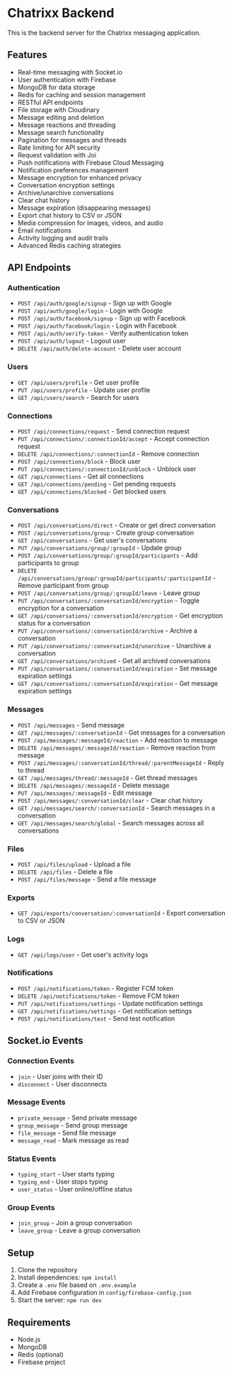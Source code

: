 # Chatrixx Backend

This is the backend server for the Chatrixx messaging application.

## Features

- Real-time messaging with Socket.io
- User authentication with Firebase
- MongoDB for data storage
- Redis for caching and session management
- RESTful API endpoints
- File storage with Cloudinary
- Message editing and deletion
- Message reactions and threading
- Message search functionality
- Pagination for messages and threads
- Rate limiting for API security
- Request validation with Joi
- Push notifications with Firebase Cloud Messaging
- Notification preferences management
- Message encryption for enhanced privacy
- Conversation encryption settings
- Archive/unarchive conversations
- Clear chat history
- Message expiration (disappearing messages)
- Export chat history to CSV or JSON
- Media compression for images, videos, and audio
- Email notifications
- Activity logging and audit trails
- Advanced Redis caching strategies

## API Endpoints

### Authentication

- `POST /api/auth/google/signup` - Sign up with Google
- `POST /api/auth/google/login` - Login with Google
- `POST /api/auth/facebook/signup` - Sign up with Facebook
- `POST /api/auth/facebook/login` - Login with Facebook
- `POST /api/auth/verify-token` - Verify authentication token
- `POST /api/auth/logout` - Logout user
- `DELETE /api/auth/delete-account` - Delete user account

### Users

- `GET /api/users/profile` - Get user profile
- `PUT /api/users/profile` - Update user profile
- `GET /api/users/search` - Search for users

### Connections

- `POST /api/connections/request` - Send connection request
- `PUT /api/connections/:connectionId/accept` - Accept connection request
- `DELETE /api/connections/:connectionId` - Remove connection
- `POST /api/connections/block` - Block user
- `PUT /api/connections/:connectionId/unblock` - Unblock user
- `GET /api/connections` - Get all connections
- `GET /api/connections/pending` - Get pending requests
- `GET /api/connections/blocked` - Get blocked users

### Conversations

- `POST /api/conversations/direct` - Create or get direct conversation
- `POST /api/conversations/group` - Create group conversation
- `GET /api/conversations` - Get user's conversations
- `PUT /api/conversations/group/:groupId` - Update group
- `POST /api/conversations/group/:groupId/participants` - Add participants to group
- `DELETE /api/conversations/group/:groupId/participants/:participantId` - Remove participant from group
- `POST /api/conversations/group/:groupId/leave` - Leave group
- `PUT /api/conversations/:conversationId/encryption` - Toggle encryption for a conversation
- `GET /api/conversations/:conversationId/encryption` - Get encryption status for a conversation
- `PUT /api/conversations/:conversationId/archive` - Archive a conversation
- `PUT /api/conversations/:conversationId/unarchive` - Unarchive a conversation
- `GET /api/conversations/archived` - Get all archived conversations
- `PUT /api/conversations/:conversationId/expiration` - Set message expiration settings
- `GET /api/conversations/:conversationId/expiration` - Get message expiration settings

### Messages

- `POST /api/messages` - Send message
- `GET /api/messages/:conversationId` - Get messages for a conversation
- `POST /api/messages/:messageId/reaction` - Add reaction to message
- `DELETE /api/messages/:messageId/reaction` - Remove reaction from message
- `POST /api/messages/:conversationId/thread/:parentMessageId` - Reply to thread
- `GET /api/messages/thread/:messageId` - Get thread messages
- `DELETE /api/messages/:messageId` - Delete message
- `PUT /api/messages/:messageId` - Edit message
- `POST /api/messages/:conversationId/clear` - Clear chat history
- `GET /api/messages/search/:conversationId` - Search messages in a conversation
- `GET /api/messages/search/global` - Search messages across all conversations

### Files

- `POST /api/files/upload` - Upload a file
- `DELETE /api/files` - Delete a file
- `POST /api/files/message` - Send a file message

### Exports

- `GET /api/exports/conversation/:conversationId` - Export conversation to CSV or JSON

### Logs

- `GET /api/logs/user` - Get user's activity logs

### Notifications

- `POST /api/notifications/token` - Register FCM token
- `DELETE /api/notifications/token` - Remove FCM token
- `PUT /api/notifications/settings` - Update notification settings
- `GET /api/notifications/settings` - Get notification settings
- `POST /api/notifications/test` - Send test notification

## Socket.io Events

### Connection Events

- `join` - User joins with their ID
- `disconnect` - User disconnects

### Message Events

- `private_message` - Send private message
- `group_message` - Send group message
- `file_message` - Send file message
- `message_read` - Mark message as read

### Status Events

- `typing_start` - User starts typing
- `typing_end` - User stops typing
- `user_status` - User online/offline status

### Group Events

- `join_group` - Join a group conversation
- `leave_group` - Leave a group conversation

## Setup

1. Clone the repository
2. Install dependencies: `npm install`
3. Create a `.env` file based on `.env.example`
4. Add Firebase configuration in `config/firebase-config.json`
5. Start the server: `npm run dev`

## Requirements

- Node.js
- MongoDB
- Redis (optional)
- Firebase project
